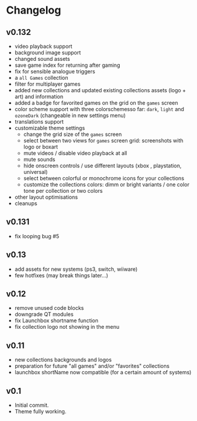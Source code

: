 # Changelog
## v0.132
- video playback support
- background image support
- changed sound assets
- save game index for returning after gaming
- fix for sensible analogue triggers
- a `all Games` collection
- filter for multiplayer games
- added new collections and updated existing collections assets (logo + art) and information
- added a badge for favorited games on the grid on the `games` screen
- color scheme support with three colorschemesso far: `dark`, `light` and `ozoneDark` (changeable in new settings menu)
- translations support
- customizable theme settings
  - change the grid size of the `games` screen
  - select between two views for `games` screen grid: screenshots with logo or boxart
  - mute videos / disable video playback at all
  - mute sounds
  - hide onscreen controls / use different layouts (xbox , playstation, universal)
  - select between colorful or monochrome icons for your collections
  - customize the collections colors: dimm or bright variants / one color tone per collection or two colors
- other layout optimisations
- cleanups

## v0.131
- fix looping bug #5

## v0.13
- add assets for new systems (ps3, switch, wiiware)
- few hotfixes (may break things later...)

## v0.12
- remove unused code blocks
- downgrade QT modules
- fix Launchbox shortname function
- fix collection logo not showing in the menu

## v0.11
- new collections backgrounds and logos
- preparation for future "all games" and/or "favorites" collections
- launchbox shortName now compatible (for a certain amount of systems)

## v0.1
- Initial commit.
- Theme fully working.
